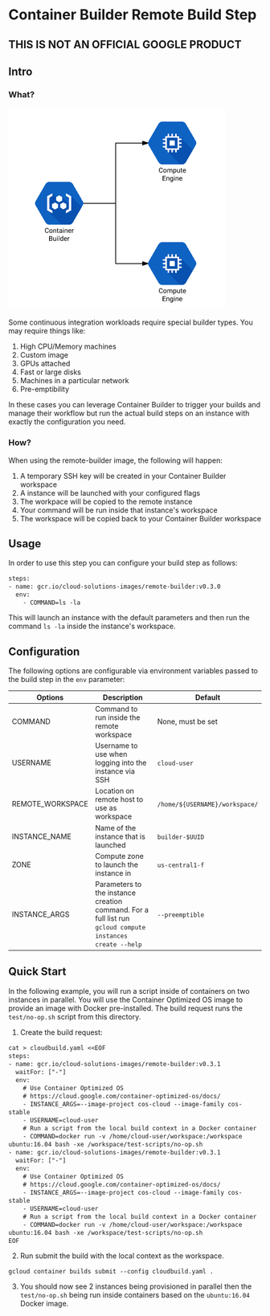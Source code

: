 # Container Builder Remote Build Step

## THIS IS NOT AN OFFICIAL GOOGLE PRODUCT

## Intro

### What?

![Architecture Diagram](/docs/arch.png)

Some continuous integration workloads require special builder types. You may
require things like:

1. High CPU/Memory machines
1. Custom image
1. GPUs attached
1. Fast or large disks
1. Machines in a particular network
1. Pre-emptibility

In these cases you can leverage Container Builder to trigger your builds and
manage their workflow but run the actual build steps on an instance with
exactly the configuration you need.

### How?

When using the remote-builder image, the following will happen:

1. A temporary SSH key will be created in your Container Builder workspace
1. A instance will be launched with your configured flags
1. The workpace will be copied to the remote instance
1. Your command will be run inside that instance's workspace
1. The workspace will be copied back to your Container Builder workspace

## Usage

In order to use this step you can configure your build step as follows:

```
steps:
- name: gcr.io/cloud-solutions-images/remote-builder:v0.3.0
  env:
    - COMMAND=ls -la
```

This will launch an instance with the default parameters and then run the
command `ls -la` inside the instance's workspace.

## Configuration

The following options are configurable via environment variables passed to the
build step in the `env` parameter:

| Options       | Description   | Default |
| ------------- | ------------- | ------- |
| COMMAND | Command to run inside the remote workspace | None, must be set |
| USERNAME  | Username to use when logging into the instance via SSH  | `cloud-user` |
| REMOTE_WORKSPACE  | Location on remote host to use as workspace | `/home/${USERNAME}/workspace/` |
| INSTANCE_NAME  | Name of the instance that is launched  | `builder-$UUID` |
| ZONE  | Compute zone to launch the instance in | `us-central1-f` |
| INSTANCE_ARGS| Parameters to the instance creation command. For a full list run `gcloud compute instances create --help`| `--preemptible` |

## Quick Start

In the following example, you will run a script inside of containers on two instances in
parallel. You will use the Container Optimized OS image to provide an image with Docker
pre-installed. The build request runs the `test/no-op.sh` script from this directory.

1. Create the build request:

```shell
cat > cloudbuild.yaml <<EOF
steps:
- name: gcr.io/cloud-solutions-images/remote-builder:v0.3.1
  waitFor: ["-"]
  env:
    # Use Container Optimized OS
    # https://cloud.google.com/container-optimized-os/docs/
    - INSTANCE_ARGS=--image-project cos-cloud --image-family cos-stable
    - USERNAME=cloud-user
    # Run a script from the local build context in a Docker container
    - COMMAND=docker run -v /home/cloud-user/workspace:/workspace ubuntu:16.04 bash -xe /workspace/test-scripts/no-op.sh
- name: gcr.io/cloud-solutions-images/remote-builder:v0.3.1
  waitFor: ["-"]
  env:
    # Use Container Optimized OS
    # https://cloud.google.com/container-optimized-os/docs/
    - INSTANCE_ARGS=--image-project cos-cloud --image-family cos-stable
    - USERNAME=cloud-user
    # Run a script from the local build context in a Docker container
    - COMMAND=docker run -v /home/cloud-user/workspace:/workspace ubuntu:16.04 bash -xe /workspace/test-scripts/no-op.sh
EOF
```

2. Run submit the build with the local context as the workspace. 

```shell
gcloud container builds submit --config cloudbuild.yaml .
```

3. You should now see 2 instances being provisioned in parallel then the `test/no-op.sh` being
run inside containers based on the `ubuntu:16.04` Docker image.